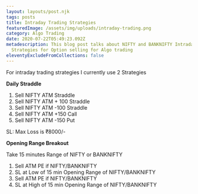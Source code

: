 ```yaml
---
layout: layouts/post.njk
tags: posts
title: Intraday Trading Strategies
featuredImage: /assets/img/uploads/intraday-trading.png
category: Algo Trading
date: 2020-07-22T05:49:23.092Z
metadescription: This blog post talks about NIFTY and BANKNIFTY Intraday
  Strategies for Option selling for Algo trading
eleventyExcludeFromCollections: false
---
```

For intraday trading strategies I currently use 2 Strategies

**Daily Straddle**

1. Sell NIFTY ATM Straddle
2. Sell NIFTY ATM + 100 Straddle 
3. Sell NIFTY ATM -100 Straddle
4. Sell NIFTY ATM +150 Call
5. Sell NIFTY ATM -150 Put

SL: Max Loss is ₹8000/-

**Opening Range Breakout**

Take 15 minutes Range of NIFTY or BANKNIFTY

1. Sell ATM PE if NIFTY/BANKNIFTY 
2. SL at Low of 15 min Opening Range of NIFTY/BANKNIFTY
3. Sell ATM PE if NIFTY/BANKNIFTY 
4. SL at High of 15 min Opening Range of NIFTY/BANKNIFTY